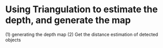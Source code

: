 # Using Triangulation to estimate the depth, and generate the map
  (1) generating the depth map
  (2) Get the distance estimation of detected objects
